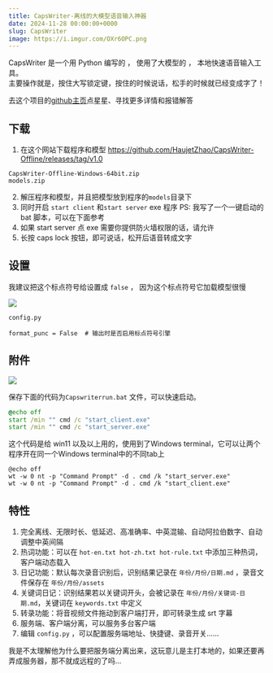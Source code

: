 ```yaml
---
title: CapsWriter-离线的大模型语音输入神器
date: 2024-11-28 00:00:00+0000
slug: CapsWriter
image: https://i.imgur.com/OXr6OPC.png
---
```


CapsWriter 是一个用 Python 编写的 ， 使用了大模型的 ， 本地快速语音输入工具。  
主要操作就是，按住大写锁定键，按住的时候说话，松手的时候就已经变成字了！ 

去这个项目的[github主页](https://github.com/HaujetZhao/CapsWriter-Offline)点星星、寻找更多详情和报错解答
## 下载
1. 在这个网站下载程序和模型 https://github.com/HaujetZhao/CapsWriter-Offline/releases/tag/v1.0

```
CapsWriter-Offline-Windows-64bit.zip
models.zip
```

2. 解压程序和模型，并且把模型放到程序的`models`目录下
3. 同时开启 `start client` 和`start server` exe 程序 PS: 我写了一个一键启动的 bat 脚本，可以在下面参考
4. 如果 start server 点 exe 需要你提供防火墙权限的话，请允许
5. 长按 caps lock 按钮，即可说话，松开后语音转成文字

## 设置
我建议把这个标点符号给设置成 `false` ， 因为这个标点符号它加载模型很慢

![](https://i.imgur.com/LInQWFj.png)


`config.py`
```
format_punc = False  # 输出时是否启用标点符号引擎
```

## 附件
![](https://i.imgur.com/04h9uBS.png)

保存下面的代码为`Capswriterrun.bat` 文件，可以快速启动。
```bat
@echo off
start /min "" cmd /c "start_client.exe"
start /min "" cmd /c "start_server.exe"
```

这个代码是给 win11 以及以上用的，使用到了Windows terminal，它可以让两个程序开在同一个Windows terminal中的不同tab上
```
@echo off
wt -w 0 nt -p "Command Prompt" -d . cmd /k "start_server.exe"
wt -w 0 nt -p "Command Prompt" -d . cmd /k "start_client.exe"
```

## 特性
1. 完全离线、无限时长、低延迟、高准确率、中英混输、自动阿拉伯数字、自动调整中英间隔
2. 热词功能：可以在 `hot-en.txt hot-zh.txt hot-rule.txt` 中添加三种热词，客户端动态载入
3. 日记功能：默认每次录音识别后，识别结果记录在 `年份/月份/日期.md` ，录音文件保存在 `年份/月份/assets`
4. 关键词日记：识别结果若以关键词开头，会被记录在 `年份/月份/关键词-日期.md`，关键词在 `keywords.txt` 中定义
5. 转录功能：将音视频文件拖动到客户端打开，即可转录生成 srt 字幕
6. 服务端、客户端分离，可以服务多台客户端
7. 编辑 `config.py` ，可以配置服务端地址、快捷键、录音开关……

我是不太理解他为什么要把服务端分离出来，这玩意儿是主打本地的，如果还要再弄成服务器，那不就成远程的了吗...


